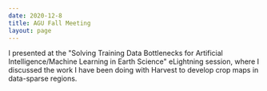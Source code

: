 ```yaml
---
date: 2020-12-8
title: AGU Fall Meeting
layout: page
---
```

I presented at the "Solving Training Data Bottlenecks for Artificial Intelligence/Machine Learning in Earth Science" eLightning session, where I discussed the work I have been doing with Harvest to develop crop maps in data-sparse regions.
